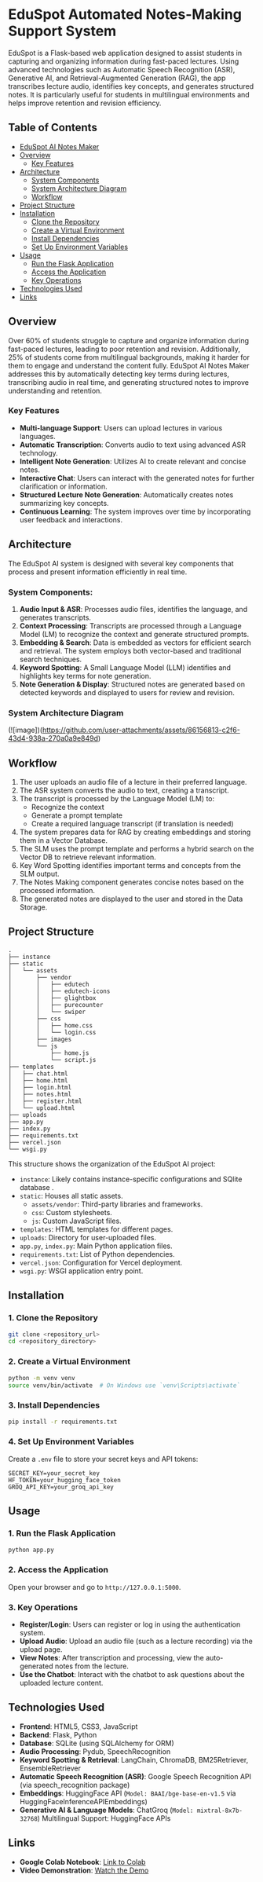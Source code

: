 
# EduSpot Automated Notes-Making Support System

EduSpot is a Flask-based web application designed to assist students in capturing and organizing information during fast-paced lectures. Using advanced technologies such as Automatic Speech Recognition (ASR), Generative AI, and Retrieval-Augmented Generation (RAG), the app transcribes lecture audio, identifies key concepts, and generates structured notes. It is particularly useful for students in multilingual environments and helps improve retention and revision efficiency.

## Table of Contents

- [EduSpot AI Notes Maker](#eduspot-ai-notes-maker)
- [Overview](#overview)
  - [Key Features](#key-features)
- [Architecture](#architecture)
  - [System Components](#system-components)
  - [System Architecture Diagram](#system-architecture-diagram)
  - [Workflow](#workflow)
- [Project Structure](#project-structure)
- [Installation](#installation)
  - [Clone the Repository](#1-clone-the-repository)
  - [Create a Virtual Environment](#2-create-a-virtual-environment)
  - [Install Dependencies](#3-install-dependencies)
  - [Set Up Environment Variables](#4-set-up-environment-variables)
- [Usage](#usage)
  - [Run the Flask Application](#1-run-the-flask-application)
  - [Access the Application](#2-access-the-application)
  - [Key Operations](#3-key-operations)
- [Technologies Used](#technologies-used)
- [Links](#links)

## Overview

Over 60% of students struggle to capture and organize information during fast-paced lectures, leading to poor retention and revision. Additionally, 25% of students come from multilingual backgrounds, making it harder for them to engage and understand the content fully. EduSpot AI Notes Maker addresses this by automatically detecting key terms during lectures, transcribing audio in real time, and generating structured notes to improve understanding and retention.

### Key Features
- **Multi-language Support**: Users can upload lectures in various languages.
- **Automatic Transcription**: Converts audio to text using advanced ASR technology.
- **Intelligent Note Generation**: Utilizes AI to create relevant and concise notes.
- **Interactive Chat**: Users can interact with the generated notes for further clarification or information.
- **Structured Lecture Note Generation**: Automatically creates notes summarizing key concepts.
- **Continuous Learning**: The system improves over time by incorporating user feedback and interactions.

## Architecture

The EduSpot AI system is designed with several key components that process and present information efficiently in real time.

### System Components:

1. **Audio Input & ASR**: Processes audio files, identifies the language, and generates transcripts.
2. **Context Processing**: Transcripts are processed through a Language Model (LM) to recognize the context and generate structured prompts.
3. **Embedding & Search**: Data is embedded as vectors for efficient search and retrieval. The system employs both vector-based and traditional search techniques.
4. **Keyword Spotting**: A Small Language Model (LLM) identifies and highlights key terms for note generation.
5. **Note Generation & Display**: Structured notes are generated based on detected keywords and displayed to users for review and revision.

### System Architecture Diagram

(![image])(https://github.com/user-attachments/assets/86156813-c2f6-43d4-938a-270a0a9e849d)

## Workflow

1. The user uploads an audio file of a lecture in their preferred language.
2. The ASR system converts the audio to text, creating a transcript.
3. The transcript is processed by the Language Model (LM) to:
   - Recognize the context
   - Generate a prompt template
   - Create a required language transcript (if translation is needed)
4. The system prepares data for RAG by creating embeddings and storing them in a Vector Database.
5. The SLM uses the prompt template and performs a hybrid search on the Vector DB to retrieve relevant information.
6. Key Word Spotting identifies important terms and concepts from the SLM output.
7. The Notes Making component generates concise notes based on the processed information.
8. The generated notes are displayed to the user and stored in the Data Storage.
## Project Structure

```
.
├── instance
├── static
│   └── assets
│       ├── vendor
│       │   ├── edutech
│       │   ├── edutech-icons
│       │   ├── glightbox
│       │   ├── purecounter
│       │   └── swiper
│       ├── css
│       │   ├── home.css
│       │   └── login.css
│       ├── images
│       └── js
│           ├── home.js
│           └── script.js
├── templates
│   ├── chat.html
│   ├── home.html
│   ├── login.html
│   ├── notes.html
│   ├── register.html
│   └── upload.html
├── uploads
├── app.py
├── index.py
├── requirements.txt
├── vercel.json
└── wsgi.py
```

This structure shows the organization of the EduSpot AI project:

- `instance`: Likely contains instance-specific configurations and  SQlite database .
- `static`: Houses all static assets.
  - `assets/vendor`: Third-party libraries and frameworks.
  - `css`: Custom stylesheets.
  - `js`: Custom JavaScript files.
- `templates`: HTML templates for different pages.
- `uploads`: Directory for user-uploaded files.
- `app.py`, `index.py`: Main Python application files.
- `requirements.txt`: List of Python dependencies.
- `vercel.json`: Configuration for Vercel deployment.
- `wsgi.py`: WSGI application entry point.
## Installation

### 1. Clone the Repository
   ```bash
   git clone <repository_url>
   cd <repository_directory>
   ```

### 2. Create a Virtual Environment
   ```bash
   python -m venv venv
   source venv/bin/activate  # On Windows use `venv\Scripts\activate`
   ```

### 3. Install Dependencies
   ```bash
   pip install -r requirements.txt
   ```

### 4. Set Up Environment Variables
   Create a `.env` file to store your secret keys and API tokens:
   ```plaintext
   SECRET_KEY=your_secret_key
   HF_TOKEN=your_hugging_face_token
   GROQ_API_KEY=your_groq_api_key
   ```

## Usage

### 1. Run the Flask Application
   ```bash
   python app.py
   ```

### 2. Access the Application
   Open your browser and go to `http://127.0.0.1:5000`.

### 3. Key Operations
- **Register/Login**: Users can register or log in using the authentication system.
- **Upload Audio**: Upload an audio file (such as a lecture recording) via the upload page.
- **View Notes**: After transcription and processing, view the auto-generated notes from the lecture.
- **Use the Chatbot**: Interact with the chatbot to ask questions about the uploaded lecture content.

## Technologies Used

- **Frontend**: HTML5, CSS3, JavaScript
- **Backend**: Flask, Python
- **Database**: SQLite (using SQLAlchemy for ORM)
- **Audio Processing**: Pydub, SpeechRecognition
- **Keyword Spotting & Retrieval**: LangChain, ChromaDB, BM25Retriever, EnsembleRetriever
- **Automatic Speech Recognition (ASR)**: Google Speech Recognition API (via speech_recognition package)
- **Embeddings**: HuggingFace API (`Model: BAAI/bge-base-en-v1.5` via HuggingFaceInferenceAPIEmbeddings)
- **Generative AI & Language Models**: ChatGroq (`Model: mixtral-8x7b-32768`)
Multilingual Support: HuggingFace APIs

## Links

- **Google Colab Notebook**: [Link to Colab](https://colab.research.google.com/drive/1LDeccHNSNkC4nHuCBppIpfaPyMHB3KtD?usp=sharing)
- **Video Demonstration**: [Watch the Demo](https://video-demo-link.com)
